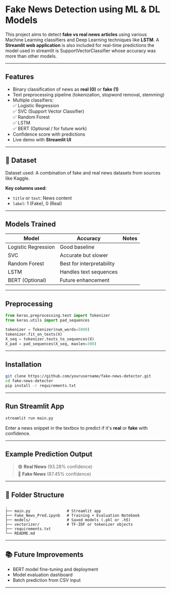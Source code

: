 
# Fake News Detection using ML & DL Models

This project aims to detect **fake vs real news articles** using various Machine Learning classifiers and Deep Learning techniques like **LSTM**. A **Streamlit web application** is also included for real-time predictions the model used in streamlit is SupportVectorClassifier whose accuracy was more than other models. 

---

## Features

- Binary classification of news as **real (0)** or **fake (1)**
- Text preprocessing pipeline (tokenization, stopword removal, stemming)
- Multiple classifiers:  
  ✅ Logistic Regression  
  ✅ SVC (Support Vector Classifier)  
  ✅ Random Forest  
  ✅ LSTM  
  ✅ BERT (Optional / for future work)  
- Confidence score with predictions  
- Live demo with **Streamlit UI**

---

## 📁 Dataset

Dataset used: A combination of fake and real news datasets from sources like Kaggle.

**Key columns used:**
- `title` or `text`: News content
- `label`: 1 (Fake), 0 (Real)

---

## Models Trained

| Model              | Accuracy | Notes                        |
|-------------------|----------|------------------------------|
| Logistic Regression |  Good baseline |
| SVC                 |  Accurate but slower |
| Random Forest       |  Best for interpretability |
| LSTM                |  Handles text sequences |
| BERT (Optional)     |  Future enhancement |

---

## Preprocessing

```python
from keras.preprocessing.text import Tokenizer
from keras.utils import pad_sequences

tokenizer = Tokenizer(num_words=5000)
tokenizer.fit_on_texts(X)
X_seq = tokenizer.texts_to_sequences(X)
X_pad = pad_sequences(X_seq, maxlen=300)
```

---

## Installation

```bash
git clone https://github.com/yourusername/fake-news-detector.git
cd fake-news-detector
pip install -r requirements.txt
```

---

## Run Streamlit App

```bash
streamlit run main.py
```

Enter a news snippet in the textbox to predict if it's **real** or **fake** with confidence.

---

## Example Prediction Output

> 🟢 **Real News** (93.28% confidence)  
> 🔴 **Fake News** (87.45% confidence)

---

## 📁 Folder Structure

```
.
├── main.py                # Streamlit app
├── Fake_News_Pred.ipynb   # Training + Evaluation Notebook
├── models/                # Saved models (.pkl or .h5)
├── vectorizer/            # TF-IDF or tokenizer objects
├── requirements.txt
└── README.md
```

---

## 📚 Future Improvements

- BERT model fine-tuning and deployment
- Model evaluation dashboard
- Batch prediction from CSV input

---

